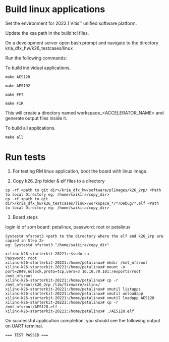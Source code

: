 # Build linux applications

Set the environment for 2022.1 Vitis™ unified software platform.

Update the xsa path in the build tcl files. 

On a development server open bash prompt and navigate to the directory kria_dfx_hw/k26_testcases/linux

Run the following commands:

To build individual applications.
```
make AES128

make AES192

make FFT

make FIR
```
This will create a directory named workspace_<ACCELERATOR_NAME> and generate output files inside it.


To build all applications.
```
make all
```



# Run tests
1. For testing RM linux application, boot the board with linux image. 

2. Copy k26_2rp folder & elf files to a directory

```
cp -rf <path to git dir>/kria_dfx_hw/software/plImages/k26_2rp/ <Path to local Directory eg: /home/saikira/copy_dir>
cp -rf <path to git dir>/kria_dfx_hw/k26_testcases/linux/workspace_*/*/Debug/*.elf <Path to local Directory eg: /home/saikira/copy_dir>
```

3. Board steps  

login id of som board: petalinux, password: root or petalinux

```
Systest# nfsroot3 <path to the directory where the elf and k26_2rp are copied in Step 2>
eg: Systest# nfsroot3 "/home/saikira/copy_dir"
```

```
xilinx-k26-starterkit-20221:~$sudo su
Password: root
xilinx-k26-starterkit-20221:/home/petalinux# mkdir /mnt_nfsroot
xilinx-k26-starterkit-20221:/home/petalinux# mount -o port=2049,nolock,proto=tcp,vers=3 10.10.70.101:/exports/root /mnt_nfsroot
xilinx-k26-starterkit-20221:/home/petalinux# cp -r /mnt_nfsroot/k26_2rp /lib/firmware/xilinx/ 
xilinx-k26-starterkit-20221:/home/petalinux# xmutil listapps
xilinx-k26-starterkit-20221:/home/petalinux# xmutil unloadapp
xilinx-k26-starterkit-20221:/home/petalinux# xmutil loadapp AES128
xilinx-k26-starterkit-20221:/home/petalinux# cp -r /mnt_nfsroot/AES128.elf .
xilinx-k26-starterkit-20221:/home/petalinux# ./AES128.elf 
```

On successful application completion, you should see the following output on UART terminal.

```
=== TEST PASSED ===
```
